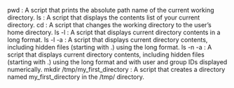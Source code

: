 pwd : A script that prints the absolute path name of the current working directory.
ls : A script that displays the contents list of your current directory.
cd : A script that changes the working directory to the user’s home directory.
ls -l : A script that displays current directory contents in a long format.
ls -l -a : A script that displays current directory contents, including hidden files (starting with .) using the long format.
ls -n -a : A script that displays current directory contents, including hidden files (starting with .) using the long format and with user and group IDs displayed numerically.
mkdir /tmp/my_first_directory : A script that creates a directory named my_first_directory in the /tmp/ directory.
